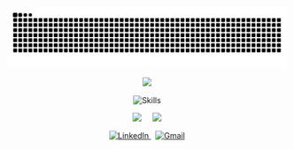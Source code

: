 

<p align="center">
  <img src="https://readme-typing-svg.demolab.com?font=Electrolize&size=22&duration=3000&pause=1000&center=true&vCenter=true&width=450&lines=Olá,+eu sou+Juan!; Desenvolvedor de Software;UI%2FUX+Designer&color=e5e5e5&background=" alt="" />
</p
  
<div align="center">
  <img src="https://raw.githubusercontent.com/juansillva/juansillva/output/github-contribution-grid-snake-dark.svg" alt="snake animation dark mode" />
</div>

<p align="center">
<img src="https://github.com/juansillva/juansillva/blob/output/github-snake-dark.svg" />
</p>
<p align="center">
  <img src="https://skillicons.dev/icons?i=js,react,nextjs,html,css,sass,java,figma,git&theme=dark" alt="Skills" />
</p>

<div align="center">
  <img 
    src="https://github-readme-stats.vercel.app/api?username=juansillva&show_icons=true&hide_title=true&hide_border=true&bg_color=2e2e2e&title_color=2e7db2&text_color=e5e5e5&icon_color=2e7db2" 
    width="420"
  />
  &nbsp;&nbsp;&nbsp;
  <img 
    src="https://github-readme-stats.vercel.app/api/top-langs/?username=juansillva&layout=compact&hide_border=true&bg_color=2e2e2e&title_color=2e7db2&text_color=e5e5e5" 
    width="320"
  />
</div>




<p align="center"> <a href="https://www.linkedin.com/in/seu-usuario-linkedin" target="_blank"> <img src="https://img.shields.io/badge/LinkedIn-2e7db2?style=for-the-badge&logo=linkedin&logoColor=white" alt="LinkedIn"/> </a> &nbsp; <a href="mailto:seuemail@gmail.com"> <img src="https://img.shields.io/badge/Gmail-e44848?style=for-the-badge&logo=gmail&logoColor=white" alt="Gmail"/> </a> </p>




